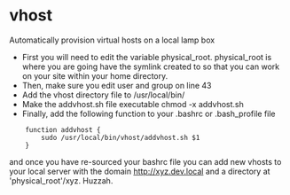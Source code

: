 # vhost
Automatically provision virtual hosts on a local lamp box

  * First you will need to edit the variable physical_root. physical_root is where you are going have the symlink created to so that you can work on your site within your home directory.
  * Then, make sure you edit user and group on line 43
  * Add the vhost directory file to /usr/local/bin/
  * Make the addvhost.sh file executable chmod -x addvhost.sh
  * Finally, add the following function to your .bashrc or .bash_profile file

```
    function addvhost {
        sudo /usr/local/bin/vhost/addvhost.sh $1
    }
```

and once you have re-sourced your bashrc file you can add new vhosts to your local server with the domain  http://xyz.dev.local and a directory at 'physical_root'/xyz. Huzzah.